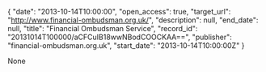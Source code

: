 {
  "date": "2013-10-14T10:00:00", 
  "open_access": true, 
  "target_url": "http://www.financial-ombudsman.org.uk/", 
  "description": null, 
  "end_date": null, 
  "title": "Financial Ombudsman Service", 
  "record_id": "20131014T100000/aCFCuIB18wwNBodCOOCKAA==", 
  "publisher": "financial-ombudsman.org.uk", 
  "start_date": "2013-10-14T10:00:00Z"
}

None